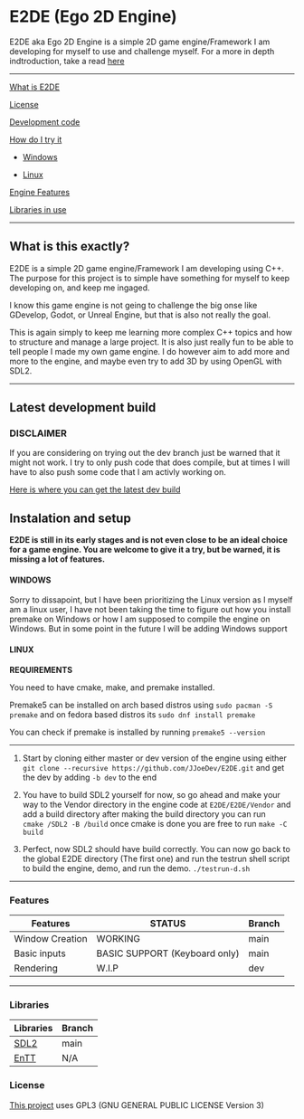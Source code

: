 # E2DE (Ego 2D Engine)

E2DE aka Ego 2D Engine is a simple 2D game engine/Framework I am developing for myself to use and challenge myself. For a more in depth indtroduction, take a read [here](#what-is-this-exactly)

---

[What is E2DE](#what-is-this-exactly)

[License](#license)

[Development code](#latest-development-build)

[How do I try it](#instalation-and-setup)

- [Windows](#windows)

- [Linux](#linux)

[Engine Features](#features)

[Libraries in use](#libraries)

---

## What is this exactly?

E2DE is a simple 2D game engine/Framework I am developing using C++. The purpose for this project is to simple have something for myself to keep developing on, and keep me ingaged.

I know this game engine is not geing to challenge the big onse like GDevelop, Godot, or Unreal Engine, but that is also not really the goal.

This is again simply to keep me learning more complex C++ topics and how to structure and manage a large project. It is also just really fun to be able to tell people I made my own game engine. I do however aim to add more and more to the engine, and maybe even try to add 3D by using OpenGL with SDL2.

---

## Latest development build

### DISCLAIMER

If you are considering on trying out the dev branch just be warned that it might not work. I try to only push code that does compile, but at times I will have to also push some code that I am activly working on. 

[Here is where you can get the latest dev build](https://github.com/jJoeDev/e2de/tree/dev)

## Instalation and setup

**E2DE is still in its early stages and is not even close to be an ideal choice for a game engine. You are welcome to give it a try, but be warned, it is missing a lot of features.**

#### WINDOWS

Sorry to dissapoint, but I have been prioritizing the Linux version as I myself am a linux user, I have not been taking the time to figure out how you install premake on Windows or how I am supposed to compile the engine on Windows. But in some point in the future I will be adding Windows support

#### LINUX

**REQUIREMENTS**

You need to have cmake, make, and premake installed.

Premake5 can be installed on arch based distros using ``sudo pacman -S premake`` and on fedora based distros its ``sudo dnf install premake``

You can check if premake is installed by running ``premake5 --version``

---

1. Start by cloning either master or dev version of the engine using either<br> ``git clone --recursive https://github.com/JJoeDev/E2DE.git`` and get the dev by adding ``-b dev`` to the end

2. You have to build SDL2 yourself for now, so go ahead and make your way to the Vendor directory in the engine code at ``E2DE/E2DE/Vendor`` and add a build directory
after making the build directory you can run<br> ``cmake /SDL2 -B /build`` once cmake is done you are free to run ``make -C build``

3. Perfect, now SDL2 should have build correctly. You can now go back to the global E2DE directory (The first one) and run the testrun shell script to build the engine, demo, and run the demo. 
``./testrun-d.sh``

---

### Features
| Features | STATUS | Branch |
| - | - | - |
| Window Creation | WORKING | main |
| Basic inputs | BASIC SUPPORT (Keyboard only) | main |
| Rendering | W.I.P | dev |

---

### Libraries
| Libraries | Branch |
| - | - |
| [SDL2](https://www.libsdl.org/) | main |
| [EnTT](https://github.com/skypjack/entt) | N/A |

### License

[This project](LICENSE) uses GPL3 (GNU GENERAL PUBLIC LICENSE Version 3) 